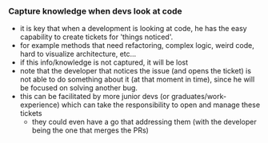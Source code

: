### Capture knowledge when devs look at code

- it is key that when a development is looking at code, he has the easy capability to create tickets for 'things noticed'.
- for example methods that need refactoring, complex logic, weird code, hard to visualize architecture, etc...
- if this info/knowledge is not captured, it will be lost
- note that the developer that notices the issue (and opens the ticket) is not able to do something about it (at that moment in time), since he will be focused on solving another bug.
- this can be facilitated by more junior devs (or graduates/work-experience) which can take the responsibility to open and manage these tickets
  - they could even have a go that addressing them (with the developer being the one that merges the PRs)
